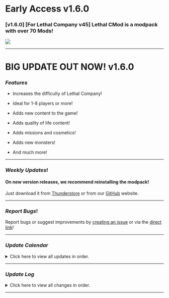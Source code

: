 # Early Access v1.6.0
### [v1.6.0] [For Lethal Company v45] Lethal CMod is a modpack with over 70 Mods!

<img src="https://cdn.discordapp.com/attachments/1188859656437760111/1188863155930140886/image.png?ex=659c1218&is=65899d18&hm=aabdbc36b49ba4be4024aaddde407668f73501ab62f7de9e4f401371dc8566d9&">

---

# BIG UPDATE OUT NOW! v1.6.0

### *Features*
- Increases the difficulty of Lethal Company!

- Ideal for 1-8 players or more!

- Adds new content to the game!

- Adds quality of life content!

- Adds missions and cosmetics!

- Adds new monsters!

- And much more!

---
### *Weekly Updates*!
#### On new version releases, we recommend reinstalling the modpack!
Just download it from 
<a href="https://thunderstore.io/package/Lethal_CMod/?section=modpacks" target="_blank">Thunderstore</a>
or from our <a href="https://github.com/LethalCMod">GitHub</a> website.

---
### *Report Bugs*!

Report bugs or suggest improvements by <a href="https://github.com/LethalCMod/Lethal-CMod-/issues" target="_blank">creating an issue</a> or via the <a href="https://github.com/LethalCMod/Lethal-CMod-/issues/new" target="_blank">direct link</a>!

---
### *Update Calendar*
<details>

<summary>Click here to view all updates in order.</summary>

- ~~24.12.2023 [v1.0.0]~~ Pre Alpha

- ~~25.12.2023 [v1.0.1]~~ Hotfix

- ~~25.12.2023 [v1.0.2]~~ Hotfix

- ##### ~~25.12.2023 [v1.1.0]~~ Patch 1

- ~~25.12.2023 [v1.1.1]~~ Hotfix

- ##### ~~27.12.2023 [v1.2.0]~~ Patch 2

- ##### ~~27.12.2023 [v1.3.0]~~ Patch 3

- ##### ~~28.12.2023 [v1.4.0]~~ Patch 4

- ~~28.12.2023 [v1.4.1]~~ Hotfix

- #### ~~29.12.2023 [v1.5.0]~~ Early Access Update

- #### ~~30.12.2023 [v1.6.0]~~ Patch 6

- #### More coming soon!
</details>

---
### *Update Log*
<details>
<summary>Click here to view all changes in order.</summary>

### v1.6.0
```
Improvements
- Updated LC_API to 3.2.2
- Updated LethalExpansion to 1.3.9
- Updated LateCompany to 1.0.8
- Updated Coroner to 1.5.1
- Updated AccurateStaminaDisplay to 1.0.2
- Updated VoiceRecognitionAPI to 1.1.1
- Updated GamblingMachineAtTheCompany to 1.0.4
- Updated LethalRadiation to 1.2.1
- Removed MobDrops (i forgot)

Features
- Added LethalSettings
- Added SCP_Foundation_Suit
- Added LethalCompanyDRP
- Added TooManySuits
- Added SlimeTamingFix
- Added PintoBoy
- Added CoilHeadStare 
- Added TermSpeak 
- Added BetterSpec 
- Added NoSellLimit 
- Added FNAF_Suits
- Added AnimeSkins

Fixes
- Fixed enemy's still alive for other players when he's dead | Multiplayer (i forgot)
- Fixed enemy's are immortal | Multiplayer (i forgot)
- Fixed enemy's are stuck | Multiplayer (i forgot)
- Fixed all known issues
```

### v1.5.0
```
Improvements
- Lategame_Upgrades updated to 2.8.5
- ReservedItemSlotCore updated to 1.7.1
- ReservedFlashlightSlot updated to 1.5.2
- ReservedWalkieSlot updated to 1.5.1
- LethalCompany_InputUtils updated to 0.4.4
- Aquatis updated to 0.3.4
- Light_Switch_Scan_Node updated to 1.0.1

Features
- Added Coroner
- Added Diversity
- Added SCPFoundationDungeon
- Added DiscountAlert
- Added AccurateStaminaDisplay
- Added ShipVoiceCommands
- Added GamblingMachineAtTheCompany
- Added BetterStamina
- Added LethalRadiation
- Added Possessed Masks
- Added NeedyCats
- Added LethalEscape
- Added LightSwitchAlwaysOn
- Added BuyableShotgun
- Added BuyableShotgunShells
- Added gamba mod
- Added FrequencyWalkie
- Added Lethal Admin

Fixes
- Fixed all known issues

```

### v1.4.1
```
Improvements
- Removed MobDrops

Fixes
- Fixed enemy's still alive for other players when he's dead | Multiplayer
- Fixed enemy's are immortal | Multiplayer
- Fixed enemy's are stuck | Multiplayer
```

### v1.4.0
```
Info
- if someone is wearing "mask cosmetics" and you inspect them in the "first person" with "v", the view is Bugt and you can't see anything

Improvements
- Updated ReservedItemSlotCore to 1.7.0
- Updated BetterItemScan to 2.1.7

Features
- Added MaskedEnemyOverhaul
- Added LCBetterSaves
- Added WeatherMultipliers
- Added MoreScreams
- Added Lethal Missions

Fixes
- Fixed crash when game start
- Fixed some Multiplayer issues
- Fixed some other issues

```

### v1.3.0
```
Features
- Added MoreBlood
- Added QuickRestart
- Added BetterItemScan
- Added AlwaysHearActiveWalkies

Fixes
- Fixed some issues

```

### v1.2.0
```
Info
- game CAN crash when start the ship on moon "christmas village no time"

Improvements
- Updated LethalLib to 0.9.0
- Updated LethalExpansion to 1.3.6

Features
- Added ShipClock
- Added MoreCompany

```

### v1.1.1
```
Improvements
- Removed Orion
- Removed HideChat
- Updated LethalLib to 0.8.0
- Updated Lategame_Upgrades to 2.8.3
- Updated ReservedItemSlotCore to 1.6.6

```

### v1.1.0
```
Fixes
- Fixed crash when start a game
- Fixed sound bug
- Fixed some issues with Suits
- Fixed some other issues

Features
- Added AllTheScrap
- Added Aquatis
- Added MobDrops
- Added PushCompany
```

### v1.0.2
```
Fixes
- Fixed README.md file
- Fixed some other issues

Improvements
- Added GitHub link

```

### v1.0.1
```
Fixes
- Fixed TAB problem with terminal

Improvements
- Removed Glowstick
- Removed Terminal_Clock
- Removed AdditionalSuits
```

### v1.0.0
```
- Release
```

</details>

---
